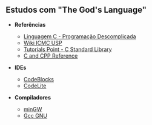 ## Estudos com "The God's Language"

 - <strong>Referências</strong>
    - [Linguagem C - Programação Descomplicada](https://www.youtube.com/channel/UCUc6UwvpQfOLDE7e52-OCMw)
    - [Wiki ICMC USP](http://wiki.icmc.usp.br/index.php/P%C3%A1gina_principal_CoteiaWIKI)
    - [Tutorials Point - C Standard Library](https://www.tutorialspoint.com/c_standard_library/)
    - [C and CPP Reference](http://en.cppreference.com/w/)
    
  - <strong>IDEs</strong>
    - [CodeBlocks](http://www.codeblocks.org/)
    - [CodeLite](https://codelite.org/)
    
  - <strong>Compiladores</strong>
    - [minGW](http://www.mingw.org/)
    - [Gcc GNU](https://gcc.gnu.org/)





